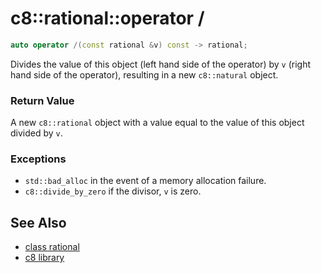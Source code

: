 # c8::rational::operator / #

```cpp
auto operator /(const rational &v) const -> rational;
```

Divides the value of this object (left hand side of the operator) by `v` (right hand side of the operator), resulting in a new `c8::natural` object.

### Return Value ###

A new `c8::rational` object with a value equal to the value of this object divided by `v`.

### Exceptions ###

* `std::bad_alloc` in the event of a memory allocation failure.
* `c8::divide_by_zero` if the divisor, `v` is zero.

## See Also ##

* [class rational](c8_rational)
* [c8 library](c8)

